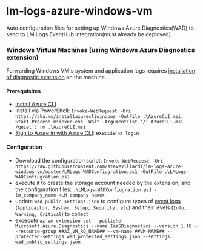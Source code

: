 # lm-logs-azure-windows-vm
 Auto configuration files for setting up Windows Azure Diagnostics(WAD) to send to LM Logs EventHub integration(must already be deployed)

### Windows Virtual Machines (using Windows Azure Diagnostics extension)

Forwarding Windows VM's system and application logs requires [installation of diagnostic extension](https://docs.microsoft.com/en-us/azure/azure-monitor/platform/diagnostics-extension-windows-install) on the machine.

#### Prerequisites

* [Install Azure CLI](https://docs.microsoft.com/en-us/cli/azure/install-azure-cli?view=azure-cli-latest)
* Install via PowerShell:
`Invoke-WebRequest -Uri https://aka.ms/installazurecliwindows -OutFile .\AzureCLI.msi; Start-Process msiexec.exe -Wait -ArgumentList '/I AzureCLI.msi /quiet'; rm .\AzureCLI.msi`
* [Sign to Azure in with Azure CLI](https://docs.microsoft.com/en-us/cli/azure/authenticate-azure-cli?view=azure-cli-latest): execute `az login`

#### Configuration

* Download the configuration script: `Invoke-WebRequest -Uri https://raw.githubusercontent.com/stevevillardi/lm-logs-azure-windows-vm/master/LMLogs-WADConfiugration.ps1 -OutFile .\LMLogs-WADConfiugration.ps1`
* execute it to create the storage account needed by the extension, and the configuration files: `.\LMLogs-WADConfiugration.ps1 -lm_company_name <LM company name>`
* update `wad_public_settings.json` to configure types of [event logs](https://docs.microsoft.com/en-us/azure/azure-monitor/platform/diagnostics-extension-schema-windows#windowseventlog-element) (`Applicaiton, System, Setup, Security, etc`) and their levels (`Info, Warning, Critical`) to collect
* excecute `az vm extension set --publisher Microsoft.Azure.Diagnostics --name IaaSDiagnostics --version 1.18 --resource-group ##AZ_VM_RG_NAME## --vm-name ##VM-NAME## --protected-settings wad_protected_settings.json --settings wad_public_settings.json`
